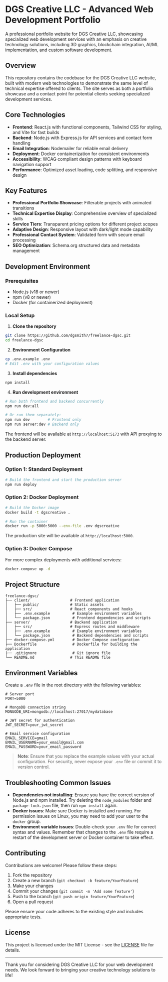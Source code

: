 # DGS Creative LLC - Advanced Web Development Portfolio

A professional portfolio website for DGS Creative LLC, showcasing specialized web development services with an emphasis on creative technology solutions, including 3D graphics, blockchain integration, AI/ML implementation, and custom software development.

## Overview

This repository contains the codebase for the DGS Creative LLC website, built with modern web technologies to demonstrate the same level of technical expertise offered to clients. The site serves as both a portfolio showcase and a contact point for potential clients seeking specialized development services.

## Core Technologies

- **Frontend**: React.js with functional components, Tailwind CSS for styling, and Vite for fast builds
- **Backend**: Node.js with Express.js for API services and contact form handling
- **Email Integration**: Nodemailer for reliable email delivery
- **Deployment**: Docker containerization for consistent environments
- **Accessibility**: WCAG compliant design patterns with keyboard navigation support
- **Performance**: Optimized asset loading, code splitting, and responsive design

## Key Features

- **Professional Portfolio Showcase**: Filterable projects with animated transitions
- **Technical Expertise Display**: Comprehensive overview of specialized skills
- **Service Tiers**: Transparent pricing options for different project scopes
- **Adaptive Design**: Responsive layout with dark/light mode capability
- **Professional Contact System**: Validated form with secure email processing
- **SEO Optimization**: Schema.org structured data and metadata management

## Development Environment

### Prerequisites

- Node.js (v18 or newer)
- npm (v8 or newer)
- Docker (for containerized deployment)

### Local Setup

1. **Clone the repository**

```bash
git clone https://github.com/dgsmith7/freelance-dgsc.git
cd freelance-dgsc
```

2. **Environment Configuration**

```bash
cp .env.example .env
# Edit .env with your configuration values
```

3. **Install dependencies**

```bash
npm install
```

4. **Run development environment**

```bash
# Run both frontend and backend concurrently
npm run dev:all

# Or run them separately:
npm run dev        # Frontend only
npm run server:dev # Backend only
```

The frontend will be available at `http://localhost:5173` with API proxying to the backend server.

## Production Deployment

### Option 1: Standard Deployment

```bash
# Build the frontend and start the production server
npm run deploy
```

### Option 2: Docker Deployment

```bash
# Build the Docker image
docker build -t dgscreative .

# Run the container
docker run -p 5000:5000 --env-file .env dgscreative
```

The production site will be available at `http://localhost:5000`.

### Option 3: Docker Compose

For more complex deployments with additional services:

```bash
docker-compose up -d
```

## Project Structure

```
freelance-dgsc/
├── client/                  # Frontend application
│   ├── public/              # Static assets
│   ├── src/                 # React components and hooks
│   ├── .env.example          # Example environment variables
│   └── package.json          # Frontend dependencies and scripts
├── server/                  # Backend application
│   ├── src/                 # Express routes and middleware
│   ├── .env.example          # Example environment variables
│   └── package.json          # Backend dependencies and scripts
├── docker-compose.yml        # Docker Compose configuration
├── Dockerfile                # Dockerfile for building the application
├── .gitignore                # Git ignore file
└── README.md                # This README file
```

## Environment Variables

Create a `.env` file in the root directory with the following variables:

```
# Server port
PORT=5000

# MongoDB connection string
MONGODB_URI=mongodb://localhost:27017/mydatabase

# JWT secret for authentication
JWT_SECRET=your_jwt_secret

# Email service configuration
EMAIL_SERVICE=gmail
EMAIL_USERNAME=your_email@gmail.com
EMAIL_PASSWORD=your_email_password
```

> **Note**: Ensure that you replace the example values with your actual configuration. For security, never expose your `.env` file or commit it to version control.

## Troubleshooting Common Issues

- **Dependencies not installing**: Ensure you have the correct version of Node.js and npm installed. Try deleting the `node_modules` folder and `package-lock.json` file, then run `npm install` again.
- **Docker issues**: Make sure Docker is installed and running. For permission issues on Linux, you may need to add your user to the `docker` group.
- **Environment variable issues**: Double-check your `.env` file for correct syntax and values. Remember that changes to the `.env` file require a restart of the development server or Docker container to take effect.

## Contributing

Contributions are welcome! Please follow these steps:

1. Fork the repository
2. Create a new branch (`git checkout -b feature/YourFeature`)
3. Make your changes
4. Commit your changes (`git commit -m 'Add some feature'`)
5. Push to the branch (`git push origin feature/YourFeature`)
6. Open a pull request

Please ensure your code adheres to the existing style and includes appropriate tests.

## License

This project is licensed under the MIT License - see the [LICENSE](LICENSE) file for details.

---

Thank you for considering DGS Creative LLC for your web development needs. We look forward to bringing your creative technology solutions to life!
